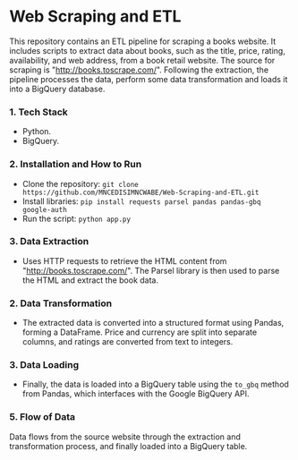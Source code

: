 #  Web Scraping and ETL


This repository contains an ETL pipeline for scraping a books website. It includes scripts to extract data about books, such as the title, price, rating, availability, and web address, from a book retail website. The source for scraping is "http://books.toscrape.com/".
Following the extraction, the pipeline processes the data, perform some data transformation and loads it into a BigQuery database. 

### 1. Tech Stack
- Python.
- BigQuery.
  
### 2. Installation and How to Run
- Clone the repository: ``git clone https://github.com/MNCEDISIMNCWABE/Web-Scraping-and-ETL.git``
- Install libraries: ``pip install requests parsel pandas pandas-gbq google-auth``
- Run the script: ``python app.py``

### 3. Data Extraction

- Uses HTTP requests to retrieve the HTML content from "http://books.toscrape.com/".
The Parsel library is then used to parse the HTML and extract the book data.

### 2. Data Transformation

- The extracted data is converted into a structured format using Pandas, forming a DataFrame.
Price and currency are split into separate columns, and ratings are converted from text to integers.

### 3. Data Loading

- Finally, the data is loaded into a BigQuery table using the ``to_gbq`` method from Pandas, which interfaces with the Google BigQuery API.


### 5. Flow of Data
Data flows from the source website through the extraction and transformation process, and finally loaded into a BigQuery table.
